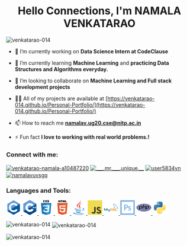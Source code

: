 <h1 align="center">Hello Connections, I'm NAMALA VENKATARAO</h1>


<p align="left"> <img src="https://komarev.com/ghpvc/?username=venkatarao-014&label=Profile%20views&color=0e75b6&style=flat" alt="venkatarao-014" /> </p>

- 🔭 I’m currently working on **Data Science Intern at CodeClause**

- 🌱 I’m currently learning **Machine Learning** and **practicing Data Structures and Algorithms everyday.**

- 👯 I’m looking to collaborate on **Machine Learning and Full stack development projects**

- 👨‍💻 All of my projects are available at [https://venkatarao-014.github.io/Personal-Portfolio/](https://venkatarao-014.github.io/Personal-Portfolio/)

- 📫 How to reach me **namalav.ug20.cse@nitp.ac.in**

- ⚡ Fun fact **I love to working with real world problems.!**

<h3 align="left">Connect with me:</h3>
<p align="left">
<a href="https://linkedin.com/in/venkatarao-namala-a10487220" target="blank"><img align="center" src="https://raw.githubusercontent.com/rahuldkjain/github-profile-readme-generator/master/src/images/icons/Social/linked-in-alt.svg" alt="venkatarao-namala-a10487220" height="30" width="40" /></a>
<a href="https://instagram.com/___.mr.___.unique.__" target="blank"><img align="center" src="https://raw.githubusercontent.com/rahuldkjain/github-profile-readme-generator/master/src/images/icons/Social/instagram.svg" alt="___.mr.___.unique.__" height="30" width="40" /></a>
<a href="https://www.leetcode.com/user5834yn" target="blank"><img align="center" src="https://raw.githubusercontent.com/rahuldkjain/github-profile-readme-generator/master/src/images/icons/Social/leet-code.svg" alt="user5834yn" height="30" width="40" /></a>
<a href="https://auth.geeksforgeeks.org/user/namalavuvsgq" target="blank"><img align="center" src="https://raw.githubusercontent.com/rahuldkjain/github-profile-readme-generator/master/src/images/icons/Social/geeks-for-geeks.svg" alt="namalavuvsgq" height="30" width="40" /></a>
</p>

<h3 align="left">Languages and Tools:</h3>
<p align="left"> <a href="https://www.cprogramming.com/" target="_blank" rel="noreferrer"> <img src="https://raw.githubusercontent.com/devicons/devicon/master/icons/c/c-original.svg" alt="c" width="40" height="40"/> </a> <a href="https://www.w3schools.com/cpp/" target="_blank" rel="noreferrer"> <img src="https://raw.githubusercontent.com/devicons/devicon/master/icons/cplusplus/cplusplus-original.svg" alt="cplusplus" width="40" height="40"/> </a> <a href="https://www.w3schools.com/css/" target="_blank" rel="noreferrer"> <img src="https://raw.githubusercontent.com/devicons/devicon/master/icons/css3/css3-original-wordmark.svg" alt="css3" width="40" height="40"/> </a> <a href="https://www.w3.org/html/" target="_blank" rel="noreferrer"> <img src="https://raw.githubusercontent.com/devicons/devicon/master/icons/html5/html5-original-wordmark.svg" alt="html5" width="40" height="40"/> </a> <a href="https://www.java.com" target="_blank" rel="noreferrer"> <img src="https://raw.githubusercontent.com/devicons/devicon/master/icons/java/java-original.svg" alt="java" width="40" height="40"/> </a> <a href="https://developer.mozilla.org/en-US/docs/Web/JavaScript" target="_blank" rel="noreferrer"> <img src="https://raw.githubusercontent.com/devicons/devicon/master/icons/javascript/javascript-original.svg" alt="javascript" width="40" height="40"/> </a> <a href="https://www.mysql.com/" target="_blank" rel="noreferrer"> <img src="https://raw.githubusercontent.com/devicons/devicon/master/icons/mysql/mysql-original-wordmark.svg" alt="mysql" width="40" height="40"/> </a> <a href="https://www.photoshop.com/en" target="_blank" rel="noreferrer"> <img src="https://raw.githubusercontent.com/devicons/devicon/master/icons/photoshop/photoshop-line.svg" alt="photoshop" width="40" height="40"/> </a> <a href="https://www.php.net" target="_blank" rel="noreferrer"> <img src="https://raw.githubusercontent.com/devicons/devicon/master/icons/php/php-original.svg" alt="php" width="40" height="40"/> </a> <a href="https://www.python.org" target="_blank" rel="noreferrer"> <img src="https://raw.githubusercontent.com/devicons/devicon/master/icons/python/python-original.svg" alt="python" width="40" height="40"/> </a> </p>

<p><img align="left" src="https://github-readme-stats.vercel.app/api/top-langs?username=venkatarao-014&show_icons=true&locale=en&layout=compact" alt="venkatarao-014" /></p>

<p>&nbsp;<img align="center" src="https://github-readme-stats.vercel.app/api?username=venkatarao-014&show_icons=true&locale=en" alt="venkatarao-014" /></p>

<p><img align="center" src="https://github-readme-streak-stats.herokuapp.com/?user=venkatarao-014&" alt="venkatarao-014" /></p>
